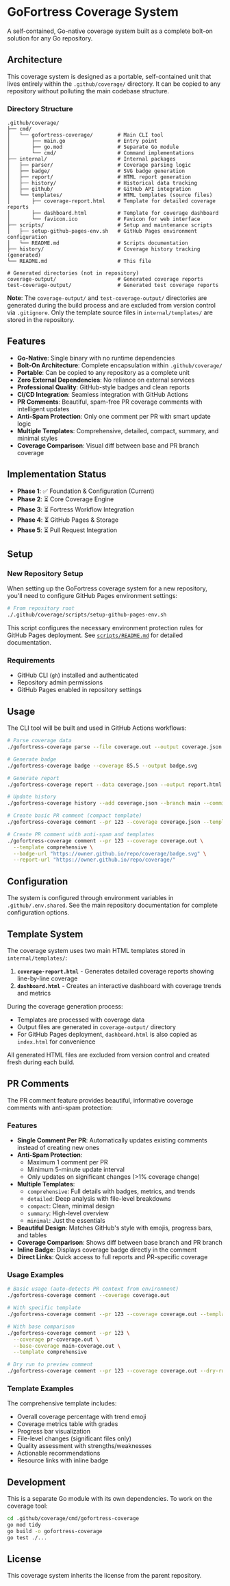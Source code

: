 # GoFortress Coverage System

A self-contained, Go-native coverage system built as a complete bolt-on solution for any Go repository.

## Architecture

This coverage system is designed as a portable, self-contained unit that lives entirely within the `.github/coverage/` directory. It can be copied to any repository without polluting the main codebase structure.

### Directory Structure

```
.github/coverage/
├── cmd/
│   └── gofortress-coverage/        # Main CLI tool
│       ├── main.go                 # Entry point
│       ├── go.mod                  # Separate Go module
│       └── cmd/                    # Command implementations
├── internal/                       # Internal packages
│   ├── parser/                     # Coverage parsing logic
│   ├── badge/                      # SVG badge generation
│   ├── report/                     # HTML report generation
│   ├── history/                    # Historical data tracking
│   ├── github/                     # GitHub API integration
│   └── templates/                  # HTML templates (source files)
│       ├── coverage-report.html    # Template for detailed coverage reports
│       ├── dashboard.html          # Template for coverage dashboard
│       └── favicon.ico             # Favicon for web interface
├── scripts/                        # Setup and maintenance scripts
│   ├── setup-github-pages-env.sh   # GitHub Pages environment configuration
│   └── README.md                   # Scripts documentation
├── history/                        # Coverage history tracking (generated)
└── README.md                       # This file

# Generated directories (not in repository)
coverage-output/                    # Generated coverage reports
test-coverage-output/               # Generated test coverage reports
```

**Note**: The `coverage-output/` and `test-coverage-output/` directories are generated during the build process and are excluded from version control via `.gitignore`. Only the template source files in `internal/templates/` are stored in the repository.

## Features

- **Go-Native**: Single binary with no runtime dependencies
- **Bolt-On Architecture**: Complete encapsulation within `.github/coverage/`
- **Portable**: Can be copied to any repository as a complete unit
- **Zero External Dependencies**: No reliance on external services
- **Professional Quality**: GitHub-style badges and clean reports
- **CI/CD Integration**: Seamless integration with GitHub Actions
- **PR Comments**: Beautiful, spam-free PR coverage comments with intelligent updates
- **Anti-Spam Protection**: Only one comment per PR with smart update logic
- **Multiple Templates**: Comprehensive, detailed, compact, summary, and minimal styles
- **Coverage Comparison**: Visual diff between base and PR branch coverage

## Implementation Status

- **Phase 1**: ✅ Foundation & Configuration (Current)
- **Phase 2**: ⏳ Core Coverage Engine
- **Phase 3**: ⏳ Fortress Workflow Integration
- **Phase 4**: ⏳ GitHub Pages & Storage
- **Phase 5**: ⏳ Pull Request Integration

## Setup

### New Repository Setup

When setting up the GoFortress coverage system for a new repository, you'll need to configure GitHub Pages environment settings:

```bash
# From repository root
./.github/coverage/scripts/setup-github-pages-env.sh
```

This script configures the necessary environment protection rules for GitHub Pages deployment. See [`scripts/README.md`](scripts/README.md) for detailed documentation.

### Requirements

- GitHub CLI (`gh`) installed and authenticated
- Repository admin permissions
- GitHub Pages enabled in repository settings

## Usage

The CLI tool will be built and used in GitHub Actions workflows:

```bash
# Parse coverage data
./gofortress-coverage parse --file coverage.out --output coverage.json

# Generate badge
./gofortress-coverage badge --coverage 85.5 --output badge.svg

# Generate report
./gofortress-coverage report --data coverage.json --output report.html

# Update history
./gofortress-coverage history --add coverage.json --branch main --commit abc123

# Create basic PR comment (compact template)
./gofortress-coverage comment --pr 123 --coverage coverage.json --template compact

# Create PR comment with anti-spam and templates
./gofortress-coverage comment --pr 123 --coverage coverage.out \
  --template comprehensive \
  --badge-url "https://owner.github.io/repo/coverage/badge.svg" \
  --report-url "https://owner.github.io/repo/coverage/"
```

## Configuration

The system is configured through environment variables in `.github/.env.shared`. See the main repository documentation for complete configuration options.

## Template System

The coverage system uses two main HTML templates stored in `internal/templates/`:

1. **`coverage-report.html`** - Generates detailed coverage reports showing line-by-line coverage
2. **`dashboard.html`** - Creates an interactive dashboard with coverage trends and metrics

During the coverage generation process:
- Templates are processed with coverage data
- Output files are generated in `coverage-output/` directory
- For GitHub Pages deployment, `dashboard.html` is also copied as `index.html` for convenience

All generated HTML files are excluded from version control and created fresh during each build.

## PR Comments

The PR comment feature provides beautiful, informative coverage comments with anti-spam protection:

### Features
- **Single Comment Per PR**: Automatically updates existing comments instead of creating new ones
- **Anti-Spam Protection**: 
  - Maximum 1 comment per PR
  - Minimum 5-minute update interval
  - Only updates on significant changes (>1% coverage change)
- **Multiple Templates**:
  - `comprehensive`: Full details with badges, metrics, and trends
  - `detailed`: Deep analysis with file-level breakdowns
  - `compact`: Clean, minimal design
  - `summary`: High-level overview
  - `minimal`: Just the essentials
- **Beautiful Design**: Matches GitHub's style with emojis, progress bars, and tables
- **Coverage Comparison**: Shows diff between base branch and PR branch
- **Inline Badge**: Displays coverage badge directly in the comment
- **Direct Links**: Quick access to full reports and PR-specific coverage

### Usage Examples

```bash
# Basic usage (auto-detects PR context from environment)
./gofortress-coverage comment --coverage coverage.out

# With specific template
./gofortress-coverage comment --pr 123 --coverage coverage.out --template detailed

# With base comparison
./gofortress-coverage comment --pr 123 \
  --coverage pr-coverage.out \
  --base-coverage main-coverage.out \
  --template comprehensive

# Dry run to preview comment
./gofortress-coverage comment --pr 123 --coverage coverage.out --dry-run
```

### Template Examples

The comprehensive template includes:
- Overall coverage percentage with trend emoji
- Coverage metrics table with grades
- Progress bar visualization
- File-level changes (significant files only)
- Quality assessment with strengths/weaknesses
- Actionable recommendations
- Resource links with inline badge

## Development

This is a separate Go module with its own dependencies. To work on the coverage tool:

```bash
cd .github/coverage/cmd/gofortress-coverage
go mod tidy
go build -o gofortress-coverage
go test ./...
```

## License

This coverage system inherits the license from the parent repository.